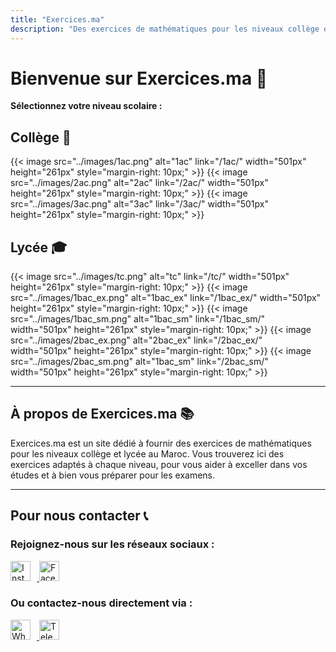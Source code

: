 ```yaml
---
title: "Exercices.ma"
description: "Des exercices de mathématiques pour les niveaux collège et lycée au Maroc."
---
```


# Bienvenue sur Exercices.ma 🎉

**Sélectionnez votre niveau scolaire :**

## Collège 🏫

  {{< image src="../images/1ac.png" alt="1ac" link="/1ac/" width="501px" height="261px" style="margin-right: 10px;" >}}
  {{< image src="../images/2ac.png" alt="2ac" link="/2ac/" width="501px" height="261px" style="margin-right: 10px;" >}}
  {{< image src="../images/3ac.png" alt="3ac" link="/3ac/" width="501px" height="261px" style="margin-right: 10px;" >}}
  
## Lycée 🎓
  {{< image src="../images/tc.png" alt="tc" link="/tc/" width="501px" height="261px" style="margin-right: 10px;" >}}
  {{< image src="../images/1bac_ex.png" alt="1bac_ex" link="/1bac_ex/" width="501px" height="261px" style="margin-right: 10px;" >}}
  {{< image src="../images/1bac_sm.png" alt="1bac_sm" link="/1bac_sm/" width="501px" height="261px" style="margin-right: 10px;" >}}
  {{< image src="../images/2bac_ex.png" alt="2bac_ex" link="/2bac_ex/" width="501px" height="261px" style="margin-right: 10px;" >}}
  {{< image src="../images/2bac_sm.png" alt="1bac_sm" link="/2bac_sm/" width="501px" height="261px" style="margin-right: 10px;" >}}

---

## À propos de Exercices.ma 📚

Exercices.ma est un site dédié à fournir des exercices de mathématiques pour les niveaux collège et lycée au Maroc. Vous trouverez ici des exercices adaptés à chaque niveau, pour vous aider à exceller dans vos études et à bien vous préparer pour les examens.

---

## Pour nous contacter 📞

### Rejoignez-nous sur les réseaux sociaux :

<div style="display: inline;">
  <a href="https://www.instagram.com/exercices.ma">
    <img src="https://cdn-icons-png.flaticon.com/64/2111/2111463.png" alt="Instagram Icon" width="32px" style="margin-right: 10px;">
  </a>  <a href="https://www.facebook.com/exercicesma">
    <img src="https://cdn-icons-png.flaticon.com/64/733/733547.png" alt="Facebook Icon" width="32px">
  </a>
</div>

### Ou contactez-nous directement via :

<div style="display: inline;">
  <a href="https://wa.me/212600000000">
    <img src="https://cdn-icons-png.flaticon.com/64/733/733585.png" alt="WhatsApp Icon" width="32px" style="margin-right: 10px;">
  </a> <a href="https://t.me/exercicesma">
    <img src="https://cdn-icons-png.flaticon.com/64/2111/2111646.png" alt="Telegram Icon" width="32px">
  </a>
</div>
